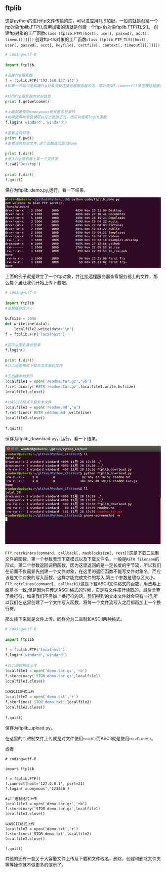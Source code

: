 ## ftplib

这是python的进行ftp文件传输的库，可以进应用TLS加密，一般的就是创建一个ftp对象ftplib.FTP(),应用加密的话就是创建一个ftp-tls对象ftplib.FTP\TLS()。
创建ftp对象的工厂函数`class ftplib.FTP([host[, user[, passwd[, acct[, timeout]]]]])`
创建ftp-tls对象的工厂函数`class ftplib.FTP_TLS([host[, user[, passwd[, acct[, keyfile[, certfile[, context[, timeout]]]]]]]])`

```python
# coding=utf-8

import ftplib

#连接ftp服务器
f = ftplib.FTP('192.168.137.142')
#如果一开始只是构建ftp对象没有连接远程服务器的话，可以使用f.connect()来连接远程服务器

#打印ftp服务器的欢迎信息
print f.getwelcome()

#上面就是使用anonymous帐号匿名登录的
#如果使用帐号登录可以在上面加进去，也可以使用login函数
f.login('windard','windard')

#查看当前目录
print f.pwd()
#查看当前目录文件,这个函数返回值为None

print f.dir()
#进入ftp服务器上某一个文件夹
f.cwd('Desktop')

print f.dir()
f.quit()

```

保存为ftplib_demo.py,运行，看一下结果。

![ftplib_demo.png](images/ftplib_demo.png)

上面的例子就是建立了一个ftp对象，并连接远程服务器查看服务器上的文件，那么接下里让我们开始上传下载吧。

```python
# coding=utf-8

import ftplib
#设置缓存区大小

bufsize = 2048
def writeline(data):
	localfile2.write(data+'\n')
f = ftplib.FTP('localhost')

#这次以匿名身份登录
f.login()

print f.dir()
#以二进制格式下载非文本格式文件

#先创建本地文件
localfile1 = open('readme.tar.gz','wb')
f.retrbinary('RETR readme.tar.gz',localfile1.write,bufsize)
localfile1.close()

#以ASCII格式下载文本文件
localfile2 = open('readme.md','w')
f.retrlines('RETR readme.md',writeline)
localfile2.close()

f.quit()
```

保存为ftplib_download.py，运行，看一下结果。

![ftplib_download.png](images/ftplib_download.png)

`FTP.retrbinary(command, callback[, maxblocksize[, rest]]`这是下载二进制文件的函数，第一个参数表示下载模式以及下载文件名，一般是`RETR filename`的形式，第二个参数返回调用函数，因为这里返回的是一定长度的字节流，所以我们在前面不仅需要先创建一个文件对象，在这里的返回函数不能写文件对象名，而应该是文件对象的写入函数，这样才能完成文件的写入,第三个参数是缓存区大小。
`FTP.retrlines(command[, callback])`这是下载ASCII文件格式的函数，用法与上面基本一致,但是因为在传送ASCII格式的时候，它是将文件按行读取的，最后舍弃了换行符，如果我们不另加上换行符的话，我们得到的文本文件就会只有一行,所以我们在这里创建了一个文件写入函数，将每一个文件流写入之后都再加上一个换行符。

那么接下来就是文件上传，同样分为二进制和ASCII两种格式。

```python
# coding=utf-8

import ftplib

f = ftplib.FTP('localhost')
f.login('windard','windard')

#以二进制格式上传
localfile1 = open('demo.tar.gz','rb')
f.storbinary('STOR demo.tar.gz',localfile1)
localfile1.close()

以ASCII格式上传
localfile2 = open('demo.txt','r')
f.storlines('STOR demo.txt',localfile2)
localfile2.close()

f.quit()
```

保存为ftplib_upload.py。

在这里的二进制文件上传就是对文件使用`read()`而ASCII就是使用`readline()`。

或者

```
# coding=utf-8

import ftplib

f = ftplib.FTP()
f.connect(host='127.0.0.1', port=21)
f.login('anonymous','123456')

#以二进制格式上传
localfile1 = open('demo.tar.gz','rb')
f.storbinary('STOR demo.tar.gz',localfile1)
localfile1.close()

以ASCII格式上传
localfile2 = open('demo.txt','r')
f.storlines('STOR demo.txt',localfile2)
localfile2.close()

f.quit()
```

其他的还有一些关于大容量文件上传及下载和文件改名，删除，创建和删除文件夹等等操作就不做更多的演示了。